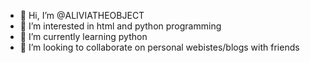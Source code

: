 - 👋 Hi, I’m @ALIVIATHEOBJECT
- 👀 I’m interested in html and python programming
- 🌱 I’m currently learning python
- 💞️ I’m looking to collaborate on personal webistes/blogs with friends

<!---
ALIVIATHEOBJECT/ALIVIATHEOBJECT is a ✨ special ✨ repository because its `README.md` (this file) appears on your GitHub profile.
You can click the Preview link to take a look at your changes.
--->
